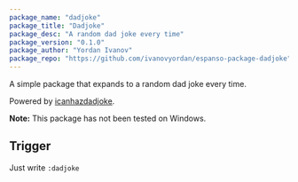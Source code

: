 ```yaml
---
package_name: "dadjoke"
package_title: "Dadjoke"
package_desc: "A random dad joke every time"
package_version: "0.1.0"
package_author: "Yordan Ivanov"
package_repo: "https://github.com/ivanovyordan/espanso-package-dadjoke"
---
```


A simple package that expands to a random dad joke every time.

Powered by [icanhazdadjoke](https://icanhazdadjoke.com/).

**Note:** This package has not been tested on Windows.

## Trigger

Just write `:dadjoke`
